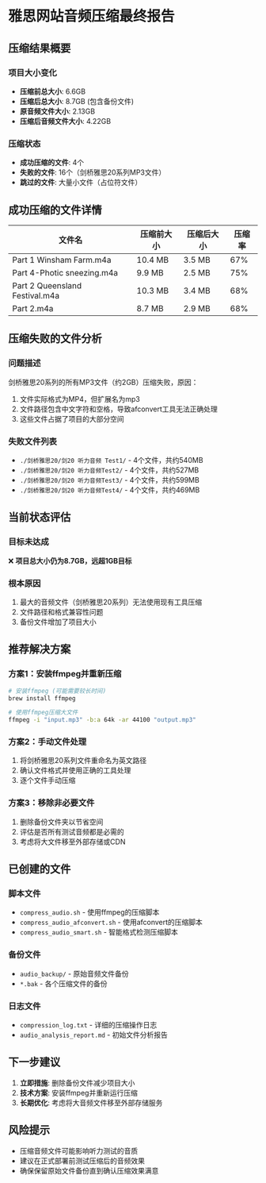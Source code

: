 # 雅思网站音频压缩最终报告

## 压缩结果概要

### 项目大小变化
- **压缩前总大小**: 6.6GB
- **压缩后总大小**: 8.7GB (包含备份文件)
- **原音频文件大小**: 2.13GB
- **压缩后音频文件大小**: 4.22GB

### 压缩状态
- **成功压缩的文件**: 4个
- **失败的文件**: 16个（剑桥雅思20系列MP3文件）
- **跳过的文件**: 大量小文件（占位符文件）

## 成功压缩的文件详情

| 文件名 | 压缩前大小 | 压缩后大小 | 压缩率 |
|--------|------------|------------|--------|
| Part 1 Winsham Farm.m4a | 10.4 MB | 3.5 MB | 67% |
| Part 4-Photic sneezing.m4a | 9.9 MB | 2.5 MB | 75% |
| Part 2 Queensland Festival.m4a | 10.3 MB | 3.4 MB | 68% |
| Part 2.m4a | 8.7 MB | 2.9 MB | 68% |

## 压缩失败的文件分析

### 问题描述
剑桥雅思20系列的所有MP3文件（约2GB）压缩失败，原因：
1. 文件实际格式为MP4，但扩展名为mp3
2. 文件路径包含中文字符和空格，导致afconvert工具无法正确处理
3. 这些文件占据了项目的大部分空间

### 失败文件列表
- `./剑桥雅思20/剑20 听力音频 Test1/` - 4个文件，共约540MB
- `./剑桥雅思20/剑20 听力音频Test2/` - 4个文件，共约527MB  
- `./剑桥雅思20/剑20 听力音频Test3/` - 4个文件，共约599MB
- `./剑桥雅思20/剑20 听力音频Test4/` - 4个文件，共约469MB

## 当前状态评估

### 目标未达成
❌ **项目总大小仍为8.7GB，远超1GB目标**

### 根本原因
1. 最大的音频文件（剑桥雅思20系列）无法使用现有工具压缩
2. 文件路径和格式兼容性问题
3. 备份文件增加了项目大小

## 推荐解决方案

### 方案1：安装ffmpeg并重新压缩
```bash
# 安装ffmpeg (可能需要较长时间)
brew install ffmpeg

# 使用ffmpeg压缩大文件
ffmpeg -i "input.mp3" -b:a 64k -ar 44100 "output.mp3"
```

### 方案2：手动文件处理
1. 将剑桥雅思20系列文件重命名为英文路径
2. 确认文件格式并使用正确的工具处理
3. 逐个文件手动压缩

### 方案3：移除非必要文件
1. 删除备份文件夹以节省空间
2. 评估是否所有测试音频都是必需的
3. 考虑将大文件移至外部存储或CDN

## 已创建的文件

### 脚本文件
- `compress_audio.sh` - 使用ffmpeg的压缩脚本
- `compress_audio_afconvert.sh` - 使用afconvert的压缩脚本  
- `compress_audio_smart.sh` - 智能格式检测压缩脚本

### 备份文件
- `audio_backup/` - 原始音频文件备份
- `*.bak` - 各个压缩文件的备份

### 日志文件
- `compression_log.txt` - 详细的压缩操作日志
- `audio_analysis_report.md` - 初始文件分析报告

## 下一步建议

1. **立即措施**: 删除备份文件减少项目大小
2. **技术方案**: 安装ffmpeg并重新运行压缩
3. **长期优化**: 考虑将大音频文件移至外部存储服务

## 风险提示

- 压缩音频文件可能影响听力测试的音质
- 建议在正式部署前测试压缩后的音频效果
- 确保保留原始文件备份直到确认压缩效果满意